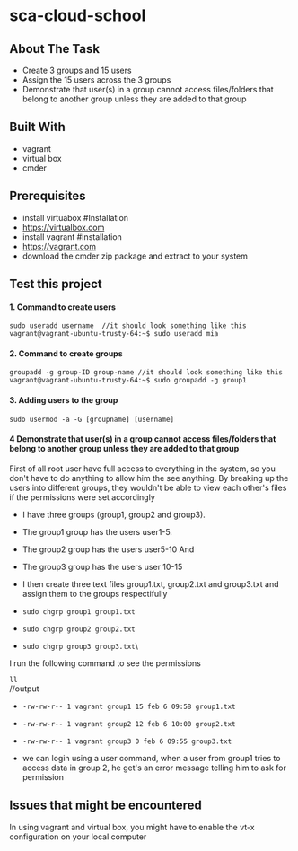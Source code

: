 # sca-cloud-school
## About The Task
* Create 3 groups and 15 users
* Assign the 15 users across the 3 groups
* Demonstrate that user(s) in a group cannot access files/folders that belong to another group unless they are added to that group

## Built With
* vagrant
* virtual box
* cmder

## Prerequisites
* install virtuabox
#Installation
 * https://virtualbox.com
 * install vagrant
#Installation
 * https://vagrant.com
 * download the cmder zip package and extract to your system

## Test this project

#### 1. Command to create users

`sudo useradd username 
//it should look something like this
vagrant@vagrant-ubuntu-trusty-64:~$ sudo useradd mia`

#### 2. Command to create groups

`groupadd -g group-ID group-name
//it should look something like this
vagrant@vagrant-ubuntu-trusty-64:~$ sudo groupadd -g group1 `

#### 3. Adding users to the group
`sudo usermod -a -G [groupname] [username]`

#### 4 Demonstrate that user(s) in a group cannot access files/folders that belong to another group unless they are added to that group

First of all root user have full access to everything in the system, so you don't have to do anything to allow him the see anything.
By breaking up the users into different groups, they wouldn't be able to view each other's files if the permissions were set accordingly

* I have three groups (group1, group2 and group3).

 * The group1 group has the users user1-5.
 * The group2 group has the users user5-10 And
 * The group3 group has the users user 10-15

* I then create three text files group1.txt, group2.txt and group3.txt and assign them to the groups respectifully

* `sudo chgrp group1 group1.txt` 
* `sudo chgrp group2 group2.txt`
* `sudo chgrp group3 group3.txt`\

 I run the following command to see the permissions

`ll` \
//output
* `-rw-rw-r-- 1 vagrant group1 15 feb 6 09:58 group1.txt`
* `-rw-rw-r-- 1 vagrant group2 12 feb 6 10:00 group2.txt`
* `-rw-rw-r-- 1 vagrant group3 0 feb 6 09:55 group3.txt`

* we can login using a user command, when a user from group1 tries to access data in group 2, he get's an error message telling him to ask for permission



## Issues that might be encountered
In using vagrant and virtual box, you might have to enable the vt-x configuration on your local computer


